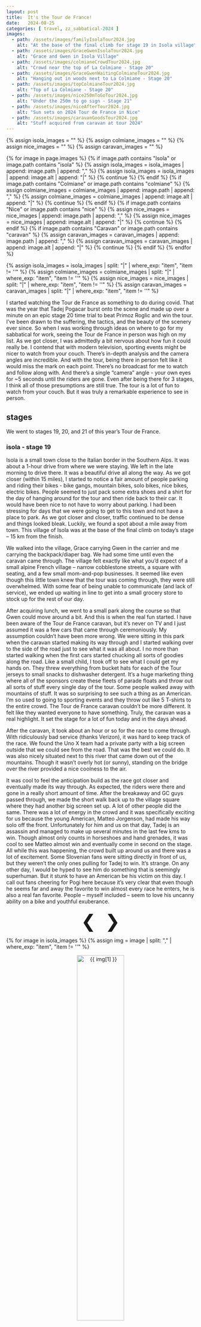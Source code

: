 ```yaml
---
layout: post
title:  It's the Tour de France!
date:   2024-08-25
categories: [ travel, zz_sabbatical-2024 ]
images:
  - path: /assets/images/familyIsolaTour2024.jpg
    alt: "At the base of the final climb for stage 19 in Isola village"
  - path: /assets/images/GraceGwenIsolaTour2024.jpg
    alt: "Grace and Gwen in Isola Village"
  - path: /assets/images/colmianeCrowdTour2024.jpg
    alt: "Crowd near the top of La Colmiane - Stage 20"
  - path: /assets/images/GraceGwenWaitingColmianeTour2024.jpg
    alt: "Hanging out in woods next to La Colmiane - Stage 20"
  - path: /assets/images/topColmianeTour2024.jpg
    alt: "Top of La Colmiane - Stage 20" 
  - path: /assets/images/nice250mToGoTour2024.jpg
    alt: "Under the 250m to go sign - Stage 21" 
  - path: /assets/images/niceAfterTour2024.jpg
    alt: "Sun sets on 2024 Tour de France in Nice" 
  - path: /assets/images/caravanGoodsTour2024.jpg
    alt: "Stuff acquired from caravan at tour 2024" 
---
```

{% assign isola_images = "" %}
{% assign colmiane_images = "" %}
{% assign nice_images = "" %}
{% assign caravan_images = "" %}

{% for image in page.images %}
    {% if image.path contains "Isola" or image.path contains "isola" %}
        {% assign isola_images = isola_images | append: image.path | append: "," %}
        {% assign isola_images = isola_images | append: image.alt | append: "|" %}
        {% continue %}
    {% endif %}
    {% if image.path contains "Colmiane" or image.path contains "colmiane" %}
        {% assign colmiane_images = colmiane_images | append: image.path | append: "," %}
        {% assign colmiane_images = colmiane_images | append: image.alt | append: "|" %}
        {% continue %}
    {% endif %}
    {% if image.path contains "Nice" or image.path contains "nice" %}
        {% assign nice_images = nice_images | append: image.path | append: "," %}
        {% assign nice_images = nice_images | append: image.alt | append: "|" %}
        {% continue %}
    {% endif %}
    {% if image.path contains "Caravan" or image.path contains "caravan" %}
        {% assign caravan_images = caravan_images | append: image.path | append: "," %}
        {% assign caravan_images = caravan_images | append: image.alt | append: "|" %}
        {% continue %}
    {% endif %}
{% endfor %}

{% assign isola_images = isola_images | split: "|" | where_exp: "item", "item != ''" %}
{% assign colmiane_images = colmiane_images | split: "|" | where_exp: "item", "item != ''" %}
{% assign nice_images = nice_images | split: "|" | where_exp: "item", "item != ''" %}
{% assign caravan_images = caravan_images | split: "|" | where_exp: "item", "item != ''" %}

<script>
  var slideIndex = 1;
  showSlides(slideIndex,"isola-pics");
  showSlides(slideIndex,"colmiane-pics");
  showSlides(slideIndex,"caravan-pic");
  showSlides(slideIndex,"nice-pics");
  
  function plusSlides(n, type) {
    showSlides(slideIndex += n, type);
  }

  function currentSlide(n, type) {
    showSlides(slideIndex = n, type);
  }

  function showSlides(n, type) {
    var i;
    const query = '[aria-label*="' + type + '"]';
    var slides = document.querySelectorAll(query) 
    if (n > slides.length) {slideIndex = 1}
    if (n < 1) {slideIndex = slides.length}
    for (i = 0; i < slides.length; i++) {
        slides[i].style.display = "none";
    }
    slides[slideIndex-1].style.display = "block";
  }
</script>

I started watching the Tour de France as something to do during covid. That 
was the year that Tadej Pogacar burst onto the scene and made up over a minute 
on an epic stage 20 time trial to beat Primoz Roglic and win the tour. I’ve 
been drawn to the suffering, the tactics, and the beauty of the scenery ever 
since. So when I was working through ideas on where to go for my sabbatical 
for work, seeing the Tour de France in person was high on my list. As we got 
closer, I was admittedly a bit nervous about how fun it could really be. I 
contend that with modern television, sporting events might be nicer to watch 
from your couch. There’s in-depth analysis and the camera angles are 
incredible. And with the tour, being there in person felt like it would miss 
the mark on each point. There’s no broadcast for me to watch and follow along 
with. And there’s a single “camera” angle - your own eyes for ~5 seconds until 
the riders are gone. Even after being there for 3 stages, I think all of those 
presumptions are still true. The tour is a lot of fun to watch from your 
couch. But it was truly a remarkable experience to see in person.

## stages
We went to stages 19, 20, and 21 of this year’s Tour de France.

### isola - stage 19
Isola is a small town close to the Italian border in the Southern Alps. It was 
about a 1-hour drive from where we were staying. We left in the late morning 
to drive there. It was a beautiful drive all along the way. As we got closer 
(within 15 miles), I started to notice a fair amount of people parking and 
riding their bikes - bike gangs, mountain bikes, solo bikes, nice bikes, 
electric bikes. People seemed to just pack some extra shoes and a shirt for 
the day of hanging around for the tour and then ride back to their car. It 
would have been nice to not have to worry about parking. I had been stressing 
for days that we were going to get to this town and not have a place to park. 
As we got closer and closer, traffic continued to be dense and things looked 
bleak. Luckily, we found a spot about a mile away from town. This village of 
Isola was at the base of the final climb on today’s stage – 15 km from the 
finish.

We walked into the village, Grace carrying Gwen in the carrier and me carrying 
the backpack/diaper bag. We had some time until even the caravan came through. 
The village felt exactly like what you’d expect of a small alpine French 
village – narrow cobblestone streets, a square with seating, and a few small 
mom-and-pop businesses. It seemed like even though this little town knew that 
the tour was coming through, they were still overwhelmed. With some fear of 
being unable to communicate (and lack of service), we ended up waiting in line 
to get into a small grocery store to stock up for the rest of our day.

After acquiring lunch, we went to a small park along the course so that Gwen 
could move around a bit. And this is when the real fun started.
I have been aware of the Tour de France caravan, but it’s never on TV and I 
just assumed it was a few cars that came through ceremoniously. My assumption 
couldn’t have been more wrong. We were sitting in this park when the caravan 
started making its way through and I started walking over to the side of the 
road just to see what it was all about. I no more than started walking when 
the first cars started chucking all sorts of goodies along the road. Like a 
small child, I took off to see what I could get my hands on. They threw 
everything from bucket hats for each of the Tour jerseys to small snacks to 
dishwasher detergent. It’s a huge marketing thing where all of the sponsors 
create these fleets of parade floats and throw out all sorts of stuff every 
single day of the tour. Some people walked away with mountains of stuff. It 
was so surprising to see such a thing as an American. I’m so used to going to 
sporting events and they throw out like 5 T-shirts to the entire crowd. The 
Tour de France caravan couldn’t be more different. It felt like they wanted 
everyone to have something. Truly, the caravan was a real highlight. It set 
the stage for a lot of fun today and in the days ahead.

After the caravan, it took about an hour or so for the race to come through. 
With ridiculously bad service (thanks Verizon), it was hard to keep track of 
the race. We found the Uno X team had a private party with a big screen 
outside that we could see from the road. That was the best we could do. It was 
also nicely situated next to this river that came down out of the mountains. 
Though it wasn’t overly hot (or sunny), standing on the bridge over the river 
provided a nice coolness to the air.

It was cool to feel the anticipation build as the race got closer and 
eventually made its way through. As expected, the riders were there and gone 
in a really short amount of time. After the breakaway and GC guys passed 
through, we made the short walk back up to the village square where they had 
another big screen set up. A lot of other people did the same. There was a lot 
of energy in the crowd and it was specifically exciting for us because the 
young American, Matteo Jorgenson, had made his way solo off the front. 
Unfortunately for him and us on that day, Tadej is an assassin and managed to 
make up several minutes in the last few kms to win. Though almost only counts 
in horseshoes and hand grenades, it was cool to see Matteo almost win and 
eventually come in second on the stage. All while this was happening, the 
crowd built up around us and there was a lot of excitement. Some Slovenian 
fans were sitting directly in front of us, but they weren’t the only ones 
pulling for Tadej to win. It’s strange. On any other day, I would be hyped to 
see him do something that is seemingly superhuman. But it stunk to have an 
American be his victim on this day. I call out fans cheering for Pogi here 
because it’s very clear that even though he seems far and away the favorite to 
win almost every race he enters, he is also a real fan favorite. People – 
myself included – seem to love his uncanny ability on a bike and youthful 
exuberance.

<div class="slideshow-container">
  <div class="mySlides fade" >
    <p align="center">
      <a style="font-size:-webkit-xxx-large; padding:10px" 
      onclick="plusSlides(-1,'isola-pics')">&#10094;</a>
      <a style="font-size:-webkit-xxx-large; padding:10px" 
      onclick="plusSlides(1,'isola-pics')">&#10095;</a>
    </p>
    {% for image in isola_images %}
    {% assign img = image | split: "," | where_exp: "item", "item != ''" %}
    <p align="center" aria-label="isola-pics">
      <img src="{{ img[0] }}" 
        style="width:50%;"
        alt="{{ img[1] }}">
    </p>
    {% endfor %}
  </div>
</div>

### la colmiane  - stage 20
Luckily for us, we didn’t have to do any driving for Stage 20. We were staying 
in an Airbnb at the top of the second to last climb of the stage - la colmiane.

After our surprise experience with the caravan yesterday, we made it a 
priority to see it again. We set up shop in what seemed like a decent spot 
right before the King of the Mountains banner. Before the caravan even came 
through, we were gifted with another surprise. The polka dot sponsor and this 
orange soda sponsor came through handing SO MUCH STUFF. The polka-dot sponsor 
had a whole truck full of polka-dot shirts and I estimate they gave away 
thousands of them. When I asked for 2, they handed them over without question. 
I suspect they hand out all of these shirts to make the TV shot look really 
good at the top of the mountains with everyone in polka dots. And then the 
Orangina truck was a similar story. They initially started handing out 
individual cans but that was overwhelming for the distributors. It was a ton 
of people crowding around with arms outreached hoping for one to be handed to 
them. As time went on, they just started handing out full cases of orange 
soda. I managed to snag one of these. It was quite funny. As I walked back to 
Grace and Gwen, I managed to get rid of the whole thing, save the 2 that I 
kept for Grace and me. While we continued waiting for the actual caravan, we 
met some women from the US which was a welcome conversation. The caravan 
passed through with more excitement. We snagged a lot less goodies today, but 
it was still a fun time.

To explore a little bit, we walked our way down the climb to see if there was 
a better spot to watch the race come through. What we found was the 
quintessential Tour de France viewing spot - within the masses, near the top 
of a major climb, shaded grassy area in the woods right next to the road. So 
rather than needing to stand next to the course to maintain a spot in the 
baking sun, we could sit in the shade and relax while we waited for the race 
to come through. It was cool to look up and down the climb from our spot and 
see all of the other fans packed along the road also waiting for the race.

When the race came through, it was all strung out. They passed us a little bit 
slower today but they were still flying. You could catch glimpses of almost 
everyone. With the race being strung out, it wasn’t a big deal to be out on 
the road. You simply took a step back when the police motorbikes came through 
and then a single-file line of riders would fly past. This continued for a 
little while. And then the groupetto came through. I sort of panicked because 
I had to jump off the road to get out of the way instead of just taking a step 
backward. Not such a big deal on my own, but Grace had also made her way down 
with Gwen at that point too. Fortunately, nothing came of it though.

<div class="slideshow-container">
  <div class="mySlides fade" >
    <p align="center">
      <a style="font-size:-webkit-xxx-large; padding:10px" 
      onclick="plusSlides(-1, 'colmiane-pics')">&#10094;</a>
      <a style="font-size:-webkit-xxx-large; padding:10px" 
      onclick="plusSlides(1, 'colmiane-pics')">&#10095;</a>
    </p>
    {% for image in colmiane_images %}
    {% assign img = image | split: "," | where_exp: "item", "item != ''" %}
    <p align="center" aria-label="colmiane-pics">
      <img src="{{ img[0] }}" 
        style="width:50%;"
        alt="{{ img[1] }}">
    </p>
    {% endfor %}
  </div>
</div>

Once the whole race came through, we walked up to the top of the climb where 
another big screen had been set up that was showing the race. It was cool to 
see the mass of spectators make their way up and find a spot in front of the 
big screen to watch the last climb. It became a small stadium of sorts where 
everyone was glued to the TV. Again, everyone seemed to be cheering for Tadej 
and again Tadej delivered - this time outdueling Jonas in the last few hundred 
meters.

### nice - stage 21
Stage 21 was a time trial from Monaco to Nice. This was the first time that 
the Tour didn’t finish in Paris. And it was also the first time since 1989 
that there was a final day time trial - a particularly exciting day for 
American fans. In 1989, Greg LeMond came from behind to win during that final 
stage time trial.

To continue with the routine of the past few days, we made an effort to go see 
the caravan again. Our goal for the day was to snag the coveted yellow cycling 
hat from the yellow jersey sponsor's car. We found a spot along the Nice 
promenade at the 4 km-to-go banner. Honestly, any spot along the course likely 
would have been great today, but this fit right into our day of exploring 
around Old Nice and seeing Castle Hill Park. When the caravan eventually came 
through, we lucked out! Actually, Grace and I both caught one, but Grace gave 
hers away. Mission accomplished! Like the other days, the caravan for today 
was a ton of good energy.

<div class="slideshow-container">
  <div class="mySlides fade">
    {% for image in caravan_images %}
    {% assign img = image | split: "," | where_exp: "item", "item != ''" %}
    <p align="center" aria-label="caravan-pic">
      <img src="{{ img[0] }}" 
        style="width:50%;"
        alt="{{ img[1] }}">
    </p>
      {% endfor %}
  </div>
</div>

After the caravan, we had a long long time to hang around. The thing with 
spectating a time trial is that it’s literally the opposite of spectating the 
other days. On other days you wait and wait for the race to come through and 
then they are gone. But with the time trial, it takes over 4 hours for 
everyone to even get started. And because we only cared about the last 
probably 15 guys in the GC, we had 3+ hours to kill until we wanted to be 
along the route to see the top guys finish. We made good use of this time 
though - navigating our way through Old Nice, getting some good food, going to 
the beach, and grabbing a beer. Eventually, it was time for us to get on the 
course. Somewhat unfortunately for us, everyone and their mother also thought 
the same.

Figuring that we wouldn’t find a better spot, we set up shop about 3 people 
deep from the barrier at the 250m to go sign. To set the stage, you can 
imagine the end of the day’s route as heading east on the promenade (beach 
side), making a U-turn to come back westbound (city side), and then making a 
turn north into the city with about 300m to go to the finish. From our spot, 
we could catch a glimpse of riders as they passed going east and could see 
them appear around the corner as they headed up to the finish. We got to see 
the likes of Matteo, Remco, Jonas, and Tadej fly past. The energy around us 
was incredible. With every single rider, fans start banging on the barrier to 
cheer them on to the finish. As the names got bigger, so did the cheering. A 
group of Danish fans were chanting “JONNAASSS, JONNASSS, JONNASSS” and banging 
away as they waited anxiously for their national treasure. And with Tadej, the 
banging started even earlier. The media helicopter was overhead and everyone 
was locked in as the yellow jersey flew past. After he finished, it was a sea 
of humanity with media helicopters overhead and the sun starting to set - 
truly a picturesque moment. I couldn’t help but smile and try to take it all 
in.

<div class="slideshow-container">
  <div class="mySlides fade">
    <p align="center">
      <a style="font-size:-webkit-xxx-large; padding:10px" 
      onclick="plusSlides(-1, 'nice-pics')">&#10094;</a>
      <a style="font-size:-webkit-xxx-large; padding:10px" 
      onclick="plusSlides(1, 'nice-pics')">&#10095;</a>
    </p>
    {% for image in nice_images %}
    {% assign img = image | split: "," | where_exp: "item", "item != ''" %}
    <p align="center" aria-label="nice-pics">
      <img src="{{ img[0] }}" 
        style="width:50%;"
        alt="{{ img[1] }}">
    </p>
    {% endfor %}
  </div>
</div>

## takeaways
The tour was probably my favorite part of the trip. It was different from what 
I expected and in the best way possible. We were really fortunate to have good 
weather and very few logistical hurdles to overcome. And because the race 
comes through later in the day, we didn’t have to be in a huge hurry at any 
point, which gave us a good opportunity to explore the surrounding areas (by 
foot of course).

Though the US as a whole and myself are sports-crazed, especially with 
football for nearly half of the year, the Tour felt different. There’s 
a true cultural component to the tour. 
I recently listened to Jonas say "The Tour is bigger than cycling itself." I 
think that's a great way to put it. The French clearly take pride in hosting 
this race every year. Towns, cities, and villages are transformed overnight to 
prep for each stage. People set up all along the route in campers' nights in 
advance to guarantee a spot and infiltrate otherwise unknown towns. There is 
an unspoken energy all around. But given the riders in the tour aren’t only 
from France, there’s world interest in the race too. We saw people from all 
over who were there to cheer on their nation’s riders. Regardless of fandom, 
it appeared that everyone cheered on every rider, knowing that they were 
witnessing one of the hardest races in the world. There's a collective 
understanding that the riders are suffering through this otherworldly endeavor 
- even though they make it look easy. In addition to the crazed cycling fans, 
I'm sure many in attendance do not care at all about the bike race. Because 
it's free and with a new stadium for every stage, there are always new faces 
in the crowd. Each day is truly an adventure.

Depending on the type of experience, I think great times can be things that 
you’re OK with doing just once in your life or there are things that you’re 
left wanting to do again. I’d air on the tour experience being more of the 
latter for me. I definitely had a lot of fun while we were there. But as we 
made our way around France, I got to see and even ride some other areas the 
tour commonly goes through. I think seeing the tour going through a new area 
would be an entirely new experience, a whole new adventure. And though it’s 
cool for us to say that we saw the tour finish outside of Paris for the first 
time ever, the TV images of the Champs Elysees and the fact that you’d see the 
race wizz past 8 times seems so cool. As a bonus, I listened to a podcast when 
we got back that said the caravan on the Champs is also a sight to behold. All 
of this is to say, I think going back would be a lot of fun. Though it won’t 
happen for some time, I hope a next time includes more bike riding (maybe even 
the L`Etape du Tour de France) and seeing the finish on the Champs in Paris.